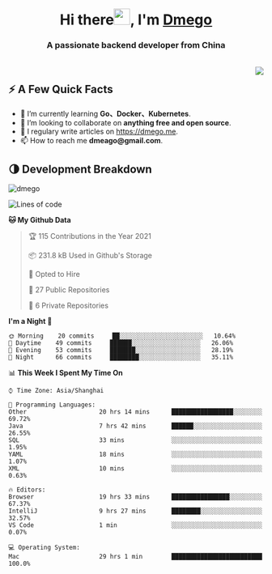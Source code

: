 <h1 align="center">Hi there<img src="https://cdn.jsdelivr.net/gh/dmego/images/img/Hi.gif" height="32" />, I'm <a href="https://i.dmego.me/" target="_blank"> Dmego </a> </h1>
<h3 align="center">A passionate backend developer from China</h3>
</br>

<img align="right" src="https://github-readme-stats.vercel.app/api?username=dmego&show_icons=true" />

## ⚡️ A Few Quick Facts

<ul>
    <li> 🌱 I’m currently learning <strong>Go、Docker、Kubernetes</strong>.</li>
    <li> 👯 I’m looking to collaborate on <strong>anything free and open source</strong>.</li>
    <li>📝 I regulary write articles on <a href="https://dmego.me">https://dmego.me</a>.</li>
    <li>📫 How to reach me <strong>dmeago@gmail.com</strong>.</li>
</ul>

## 🌗 Development Breakdown

<img src="https://komarev.com/ghpvc/?username=dmego" alt="dmego" />

<!--START_SECTION:waka-->
![Lines of code](https://img.shields.io/badge/From%20Hello%20World%20I%27ve%20Written-228236%20lines%20of%20code-blue)

**🐱 My Github Data** 

> 🏆 115 Contributions in the Year 2021
 > 
> 📦 231.8 kB Used in Github's Storage 
 > 
> 💼 Opted to Hire
 > 
> 📜 27 Public Repositories 
 > 
> 🔑 6 Private Repositories  
 > 
**I'm a Night 🦉** 

```text
🌞 Morning    20 commits     ██░░░░░░░░░░░░░░░░░░░░░░░   10.64% 
🌆 Daytime    49 commits     ██████░░░░░░░░░░░░░░░░░░░   26.06% 
🌃 Evening    53 commits     ███████░░░░░░░░░░░░░░░░░░   28.19% 
🌙 Night      66 commits     ████████░░░░░░░░░░░░░░░░░   35.11%

```


📊 **This Week I Spent My Time On** 

```text
⌚︎ Time Zone: Asia/Shanghai

💬 Programming Languages: 
Other                    20 hrs 14 mins      █████████████████░░░░░░░░   69.72% 
Java                     7 hrs 42 mins       ██████░░░░░░░░░░░░░░░░░░░   26.55% 
SQL                      33 mins             ░░░░░░░░░░░░░░░░░░░░░░░░░   1.95% 
YAML                     18 mins             ░░░░░░░░░░░░░░░░░░░░░░░░░   1.07% 
XML                      10 mins             ░░░░░░░░░░░░░░░░░░░░░░░░░   0.63%

🔥 Editors: 
Browser                  19 hrs 33 mins      ████████████████░░░░░░░░░   67.37% 
IntelliJ                 9 hrs 27 mins       ████████░░░░░░░░░░░░░░░░░   32.57% 
VS Code                  1 min               ░░░░░░░░░░░░░░░░░░░░░░░░░   0.07%

💻 Operating System: 
Mac                      29 hrs 1 min        █████████████████████████   100.0%

```


<!--END_SECTION:waka-->
